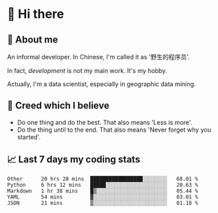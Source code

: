 # 👋 Hi there

## :speech_balloon: About me

An informal developer. In Chinese, I'm called it as '野生的程序员'.

In fact, _development_ is not my main work. It's my hobby.

Actually, I'm a data scientist, especially in geographic data mining.

## :see_no_evil: Creed which I believe

- Do one thing and do the best. That also means 'Less is more'.
- Do the thing until to the end. That also means 'Never forget why you started'.

## :chart_with_upwards_trend: Last 7 days my coding stats

<!--START_SECTION:waka-->
```text
Other      20 hrs 28 mins  █████████████████░░░░░░░░   68.01 % 
Python     6 hrs 12 mins   █████░░░░░░░░░░░░░░░░░░░░   20.63 % 
Markdown   1 hr 38 mins    █▒░░░░░░░░░░░░░░░░░░░░░░░   05.44 % 
YAML       54 mins         ▓░░░░░░░░░░░░░░░░░░░░░░░░   03.01 % 
JSON       21 mins         ▒░░░░░░░░░░░░░░░░░░░░░░░░   01.18 % 
```
<!--END_SECTION:waka-->
